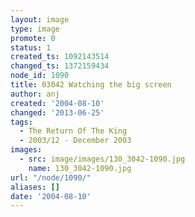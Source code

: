 ```yaml
---
layout: image
type: image
promote: 0
status: 1
created_ts: 1092143514
changed_ts: 1372159434
node_id: 1090
title: 03042 Watching the big screen
author: anj
created: '2004-08-10'
changed: '2013-06-25'
tags:
  - The Return Of The King
  - 2003/12 - December 2003
images:
  - src: image/images/130_3042-1090.jpg
    name: 130_3042-1090.jpg
url: "/node/1090/"
aliases: []
date: '2004-08-10'
---
```


